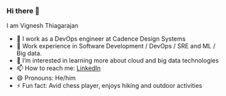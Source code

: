 ### Hi there 👋
I am Vignesh Thiagarajan

- 🔭 I work as a DevOps engineer at Cadence Design Systems
- 💼 Work experience in Software Development / DevOps / SRE and ML / Big data.
- 🌱 I’m interested in learning more about cloud and big data technologies
- 📫 How to reach me: [LinkedIn](https://www.linkedin.com/in/vigneshthiagarajan/)
- 😄 Pronouns: He/him
- ⚡ Fun fact: Avid chess player, enjoys hiking and outdoor activities
